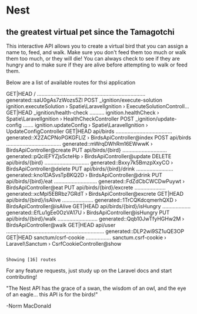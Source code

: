 # Nest
## the greatest virtual pet since the Tamagotchi


This interactive API allows you to create a virtual bird that you can assign a name to, feed, and walk. Make sure you don't feed them too much or walk them too much, or they will die! You can always check to see if they are hungry and to make sure if they are alive before attempting to walk or feed them.

Below are a list of available routes for thsi application

  GET|HEAD  / ......................................................................... generated::saU0gAs7zWozs5Zl
  POST      _ignition/execute-solution ignition.executeSolution › Spatie\LaravelIgnition › ExecuteSolutionControll…
  GET|HEAD  _ignition/health-check .......... ignition.healthCheck › Spatie\LaravelIgnition › HealthCheckController
  POST      _ignition/update-config ....... ignition.updateConfig › Spatie\LaravelIgnition › UpdateConfigController
  GET|HEAD  api/birds ...................................... generated::X2ZACPNoPGKGFLlZ › BirdsApiController@index
  POST      api/birds ..................................... generated::mWrqDWhRm16EWwwK › BirdsApiController@create
  PUT       api/birds/{bird} .............................. generated::pQciEFYZjs5cteHp › BirdsApiController@update
  DELETE    api/birds/{bird} .............................. generated::Bxxy7k5BmzpXxyCO › BirdsApiController@delete
  PUT       api/birds/{bird}/drink ......................... generated::kno1DASvsTpBKQ2D › BirdsApiController@drink
  PUT       api/birds/{bird}/eat ............................. generated::FdZdCbCWCDwPuywt › BirdsApiController@eat
  PUT       api/birds/{bird}/excrete ..................... generated::xcMpl5EBRbz7GRdT › BirdsApiController@excrete
  GET|HEAD  api/birds/{bird}/isAlive ..................... generated::1TrCQKdcqmerhQXD › BirdsApiController@isAlive
  GET|HEAD  api/birds/{bird}/isHungry ................... generated::EfLu1gEe0OzVA17U › BirdsApiController@isHungry
  PUT       api/birds/{bird}/walk ........................... generated::Qqb10JwTfyHGHw2M › BirdsApiController@walk
  GET|HEAD  api/user .................................................................. generated::DLP2wi9SZ1uQE3OP
  GET|HEAD  sanctum/csrf-cookie ................. sanctum.csrf-cookie › Laravel\Sanctum › CsrfCookieController@show

                                                                                                Showing [16] routes

For any feature requests, just study up on the Laravel docs and start contributing!


"The Nest API has the grace of a swan, the wisdom of an owl, and the eye of an eagle... this API is for the birds!"

-Norm MacDonald